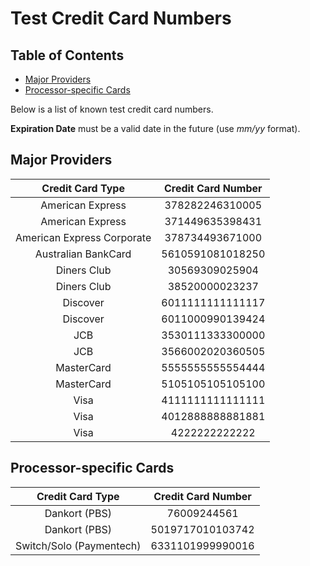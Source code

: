 # Test Credit Card Numbers

## Table of Contents

+ [Major Providers](#major-providers)
+ [Processor-specific Cards](#processor-specific-cards)

Below is a list of known test credit card numbers.

__Expiration Date__ must be a valid date in the future (use _mm/yy_ format).

## Major Providers

|    __Credit Card Type__    |   __Credit Card Number__   |
:---------------------------:|:--------------------------:|
| American Express           | 378282246310005            |
| American Express           | 371449635398431            |
| American Express Corporate | 378734493671000            |
| Australian BankCard        | 5610591081018250           |
| Diners Club                | 30569309025904             |
| Diners Club                | 38520000023237             |
| Discover                   | 6011111111111117           |
| Discover                   | 6011000990139424           |
| JCB                        | 3530111333300000           |
| JCB                        | 3566002020360505           |
| MasterCard                 | 5555555555554444           |
| MasterCard                 | 5105105105105100           |
| Visa                       | 4111111111111111           |
| Visa                       | 4012888888881881           |
| Visa                       | 4222222222222              |

## Processor-specific Cards

|    __Credit Card Type__    |   __Credit Card Number__   |
:---------------------------:|:--------------------------:|
| Dankort (PBS)              | 76009244561                |
| Dankort (PBS)              | 5019717010103742           |
| Switch/Solo (Paymentech)   | 6331101999990016           |
